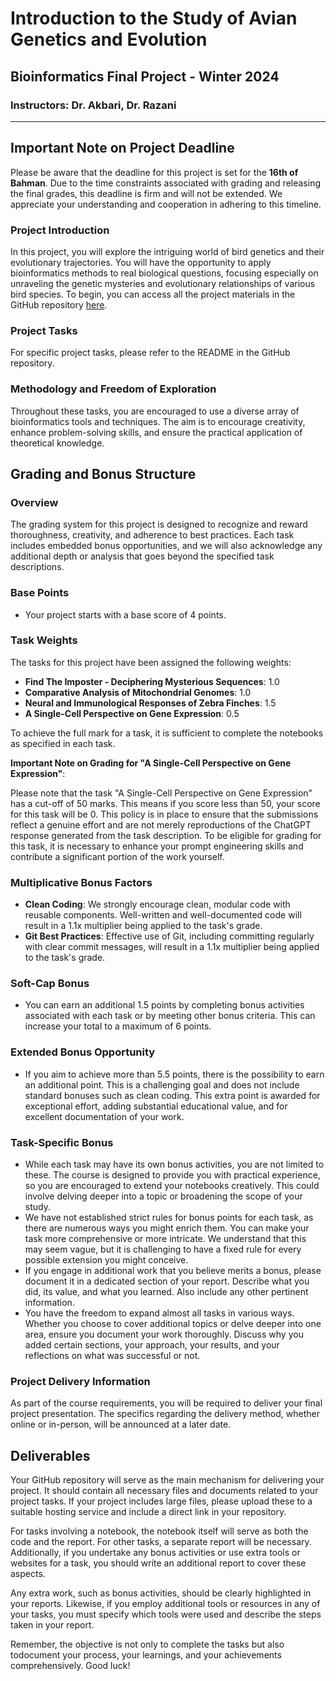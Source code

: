 # Introduction to the Study of Avian Genetics and Evolution

## Bioinformatics Final Project - Winter 2024

### Instructors: Dr. Akbari, Dr. Razani

---

## Important Note on Project Deadline

Please be aware that the deadline for this project is set for the **16th of Bahman**. Due to the time constraints associated with grading and releasing the final grades, this deadline is firm and will not be extended. We appreciate your understanding and cooperation in adhering to this timeline.

### Project Introduction

In this project, you will explore the intriguing world of bird genetics and their evolutionary trajectories. You will have the opportunity to apply bioinformatics methods to real biological questions, focusing especially on unraveling the genetic mysteries and evolutionary relationships of various bird species. To begin, you can access all the project materials in the GitHub repository [here](https://github.com/IntroductiontoBioinformaticsFall2023/intro-to-bio-sut-final-project).

### Project Tasks

For specific project tasks, please refer to the README in the GitHub repository.

### Methodology and Freedom of Exploration

Throughout these tasks, you are encouraged to use a diverse array of bioinformatics tools and techniques. The aim is to encourage creativity, enhance problem-solving skills, and ensure the practical application of theoretical knowledge.

## Grading and Bonus Structure

### Overview

The grading system for this project is designed to recognize and reward thoroughness, creativity, and adherence to best practices. Each task includes embedded bonus opportunities, and we will also acknowledge any additional depth or analysis that goes beyond the specified task descriptions.

### Base Points

- Your project starts with a base score of 4 points.

### Task Weights

The tasks for this project have been assigned the following weights:

- **Find The Imposter - Deciphering Mysterious Sequences**: 1.0
- **Comparative Analysis of Mitochondrial Genomes**: 1.0
- **Neural and Immunological Responses of Zebra Finches**: 1.5
- **A Single-Cell Perspective on Gene Expression**: 0.5

To achieve the full mark for a task, it is sufficient to complete the notebooks as specified in each task.

**Important Note on Grading for "A Single-Cell Perspective on Gene Expression"**:

Please note that the task "A Single-Cell Perspective on Gene Expression" has a cut-off of 50 marks. This means if you score less than 50, your score for this task will be 0. This policy is in place to ensure that the submissions reflect a genuine effort and are not merely reproductions of the ChatGPT response generated from the task description. To be eligible for grading for this task, it is necessary to enhance your prompt engineering skills and contribute a significant portion of the work yourself.

### Multiplicative Bonus Factors

- **Clean Coding**: We strongly encourage clean, modular code with reusable components. Well-written and well-documented code will result in a 1.1x multiplier being applied to the task's grade.
- **Git Best Practices**: Effective use of Git, including committing regularly with clear commit messages, will result in a 1.1x multiplier being applied to the task's grade.

### Soft-Cap Bonus

- You can earn an additional 1.5 points by completing bonus activities associated with each task or by meeting other bonus criteria. This can increase your total to a maximum of 6 points.

### Extended Bonus Opportunity

- If you aim to achieve more than 5.5 points, there is the possibility to earn an additional point. This is a challenging goal and does not include standard bonuses such as clean coding. This extra point is awarded for exceptional effort, adding substantial educational value, and for excellent documentation of your work.

### Task-Specific Bonus

- While each task may have its own bonus activities, you are not limited to these. The course is designed to provide you with practical experience, so you are encouraged to extend your notebooks creatively. This could involve delving deeper into a topic or broadening the scope of your study.
- We have not established strict rules for bonus points for each task, as there are numerous ways you might enrich them. You can make your task more comprehensive or more intricate. We understand that this may seem vague, but it is challenging to have a fixed rule for every possible extension you might conceive.
- If you engage in additional work that you believe merits a bonus, please document it in a dedicated section of your report. Describe what you did, its value, and what you learned. Also include any other pertinent information.
- You have the freedom to expand almost all tasks in various ways. Whether you choose to cover additional topics or delve deeper into one area, ensure you document your work thoroughly. Discuss why you added certain sections, your approach, your results, and your reflections on what was successful or not.

### Project Delivery Information

As part of the course requirements, you will be required to deliver your final project presentation. The specifics regarding the delivery method, whether online or in-person, will be announced at a later date.

## Deliverables

Your GitHub repository will serve as the main mechanism for delivering your project. It should contain all necessary files and documents related to your project tasks. If your project includes large files, please upload these to a suitable hosting service and include a direct link in your repository.

For tasks involving a notebook, the notebook itself will serve as both the code and the report. For other tasks, a separate report will be necessary. Additionally, if you undertake any bonus activities or use extra tools or websites for a task, you should write an additional report to cover these aspects.

Any extra work, such as bonus activities, should be clearly highlighted in your reports. Likewise, if you employ additional tools or resources in any of your tasks, you must specify which tools were used and describe the steps taken in your report.

Remember, the objective is not only to complete the tasks but also todocument your process, your learnings, and your achievements comprehensively. Good luck!
